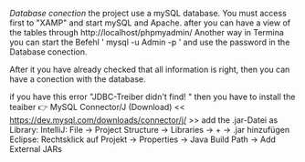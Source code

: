 
*Database conection*
the project use a mySQL database.
You must access first to "XAMP" and start mySQL and Apache. 
after you can have a view of the tables through http://localhost/phpmyadmin/
Another way in Termina you can start the Befehl ' mysql -u Admin -p ' and use the password in the Database conection. 

After it you have already checked that all information is right, then you can have a conection with the database. 

if you have this error "JDBC-Treiber didn't find! "
then you have to install the teaiber
       👉 MySQL Connector/J (Download) << https://dev.mysql.com/downloads/connector/j/ >>
        add the .jar-Datei as Library:
        IntelliJ: File → Project Structure → Libraries → + → .jar hinzufügen
        Eclipse: Rechtsklick auf Projekt → Properties → Java Build Path → Add External JARs
